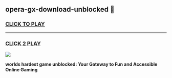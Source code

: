 
## opera-gx-download-unblocked 👋
<h3>
<a href="https://premium.freeplayer.one?title=opera-gx-download-unblocked&ref=14F">CLICK TO PLAY</a></h3>
<hr>

<h3>
<a href="https://premium.freeplayer.one?title=opera-gx-download-unblocked&ref=14F">CLICK 2 PLAY</a>
  
</h3>

<a href="https://premium.freeplayer.one?title=opera-gx-download-unblocked&ref=12F/"><img src="https://clearcache.store/games.png"></a>


**worlds hardest game unblocked: Your Gateway to Fun and Accessible Online Gaming**

